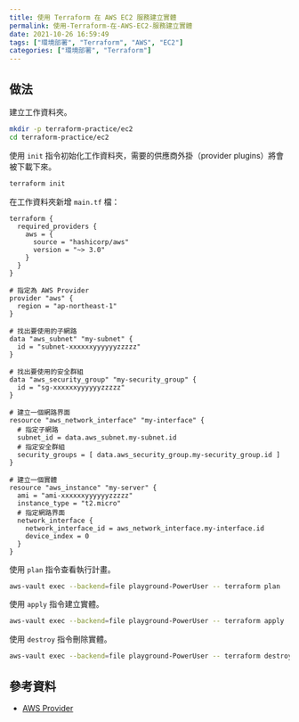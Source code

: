```yaml
---
title: 使用 Terraform 在 AWS EC2 服務建立實體
permalink: 使用-Terraform-在-AWS-EC2-服務建立實體
date: 2021-10-26 16:59:49
tags: ["環境部署", "Terraform", "AWS", "EC2"]
categories: ["環境部署", "Terraform"]
---
```


## 做法

建立工作資料夾。

```BASH
mkdir -p terraform-practice/ec2
cd terraform-practice/ec2
```

使用 `init` 指令初始化工作資料夾，需要的供應商外掛（provider plugins）將會被下載下來。

```BASH
terraform init
```

在工作資料夾新增 `main.tf` 檔：

```TF
terraform {
  required_providers {
    aws = {
      source = "hashicorp/aws"
      version = "~> 3.0"
    }
  }
}

# 指定為 AWS Provider
provider "aws" {
  region = "ap-northeast-1"
}

# 找出要使用的子網路
data "aws_subnet" "my-subnet" {
  id = "subnet-xxxxxxyyyyyyzzzzz"
}

# 找出要使用的安全群組
data "aws_security_group" "my-security_group" {
  id = "sg-xxxxxxyyyyyyzzzzz"
}

# 建立一個網路界面
resource "aws_network_interface" "my-interface" {
  # 指定子網路
  subnet_id = data.aws_subnet.my-subnet.id
  # 指定安全群組
  security_groups = [ data.aws_security_group.my-security_group.id ]
}

# 建立一個實體
resource "aws_instance" "my-server" {
  ami = "ami-xxxxxxyyyyyyzzzzz"
  instance_type = "t2.micro"
  # 指定網路界面
  network_interface {
    network_interface_id = aws_network_interface.my-interface.id
    device_index = 0
  }
}
```

使用 `plan` 指令查看執行計畫。

```BASH
aws-vault exec --backend=file playground-PowerUser -- terraform plan
```

使用 `apply` 指令建立實體。

```BASH
aws-vault exec --backend=file playground-PowerUser -- terraform apply
```

使用 `destroy` 指令刪除實體。

```BASH
aws-vault exec --backend=file playground-PowerUser -- terraform destroy
```

## 參考資料

- [AWS Provider](https://registry.terraform.io/providers/hashicorp/aws/latest/docs)

